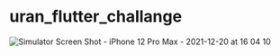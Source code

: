 # uran_flutter_challange


![Simulator Screen Shot - iPhone 12 Pro Max - 2021-12-20 at 16 04 10](https://user-images.githubusercontent.com/30746679/146788232-5f4392eb-eba1-41db-9321-e51c9610f67a.png)
